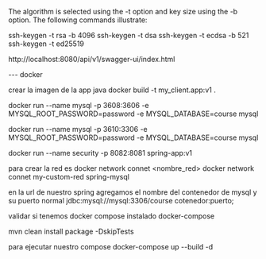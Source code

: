 The algorithm is selected using the -t option and key size using the -b option. The following commands illustrate:

ssh-keygen -t rsa -b 4096
ssh-keygen -t dsa
ssh-keygen -t ecdsa -b 521
ssh-keygen -t ed25519


http://localhost:8080/api/v1/swagger-ui/index.html


--- docker

crear la imagen de la app java
docker build -t my_client.app:v1 .


docker run --name mysql -p 3608:3606 -e MYSQL_ROOT_PASSWORD=password -e MYSQL_DATABASE=course mysql

docker run --name mysql -p 3610:3306 -e MYSQL_ROOT_PASSWORD=password -e MYSQL_DATABASE=course mysql

docker run --name security -p 8082:8081 spring-app:v1


para crear la red es
docker network connet <nombre_red> <contenedor>
docker network connet my-custom-red spring-mysql

en la url de nuestro spring
agregamos el nombre del contenedor de mysql y su puerto normal
jdbc:mysql://mysql:3306/course
cotenedor:puerto;


validar si tenemos docker compose instalado
docker-compose

mvn clean install package -DskipTests

para ejecutar nuestro compose 
docker-compose up --build -d

